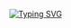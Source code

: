 [![Typing SVG](https://readme-typing-svg.herokuapp.com/?color=#000000&size=35&center=true&vCenter=true&width=1000&lines=HELLO,+My+name+is+Júlia+Ramos;I'm+25+years+old;I'm+from+Brazil;Sports+And+Data+Scientist;Be+Welcome!+:%29)](https://git.io/typing-svg)

<!--
**julssousa/julssousa** is a ✨ _special_ ✨ repository because its `README.md` (this file) appears on your GitHub profile.

Here are some ideas to get you started:

- 🔭 I’m currently working on ...
- 🌱 I’m currently learning about Sports and Data Science
- 👯 I’m looking to collaborate on ...
- 🤔 I’m looking for help with ...
- 💬 Ask me about ...
- 📫 How to reach me: juliasousaramos@hotmail.com
- 😄 Pronouns: ...
- ⚡ Fun fact: ...
-->
